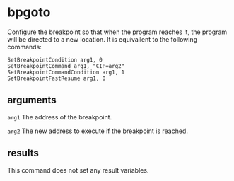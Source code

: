 # bpgoto

Configure the breakpoint so that when the program reaches it, the program will be directed to a new location. It is equivallent to the following commands:

```
SetBreakpointCondition arg1, 0
SetBreakpointCommand arg1, "CIP=arg2"
SetBreakpointCommandCondition arg1, 1
SetBreakpointFastResume arg1, 0
```

## arguments

`arg1` The address of the breakpoint.

`arg2` The new address to execute if the breakpoint is reached.

## results

This command does not set any result variables.
